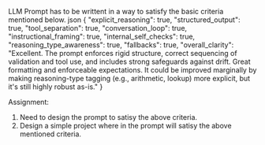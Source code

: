 LLM Prompt has to be writtent in a way to  satisfy the basic criteria mentioned below.
json
{
  "explicit_reasoning": true,
  "structured_output": true,
  "tool_separation": true,
  "conversation_loop": true,
  "instructional_framing": true,
  "internal_self_checks": true,
  "reasoning_type_awareness": true,
  "fallbacks": true,
  "overall_clarity": "Excellent. The prompt enforces rigid structure, correct sequencing of validation and tool use, and includes strong safeguards against drift. Great formatting and enforceable expectations. It could be improved marginally by making reasoning-type tagging (e.g., arithmetic, lookup) more explicit, but it's still highly robust as-is."
}

Assignment: 
1. Need to design the prompt to satisy the above criteria.
2. Design a simple project where in the prompt will satisy the above mentioned criteria.

